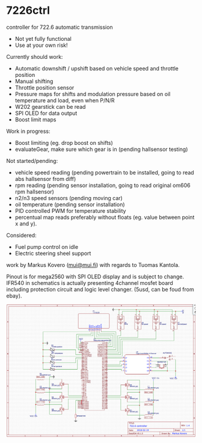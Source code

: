 # 7226ctrl
controller for 722.6 automatic transmission

- Not yet fully functional
- Use at your own risk!

Currently should work:
- Automatic downshift / upshift based on vehicle speed and throttle position
- Manual shifting
- Throttle position sensor
- Pressure maps for shifts and modulation pressure based on oil temperature and load, even when P/N/R
- W202 gearstick can be read
- SPI OLED for data output
- Boost limit maps

Work in progress:
- Boost limiting (eg. drop boost on shifts)
- evaluateGear, make sure which gear is in (pending hallsensor testing)

Not started/pending:
- vehicle speed reading (pending powertrain to be installed, going to read abs hallsensor from diff)
- rpm reading (pending sensor installation, going to read original om606 rpm hallsensor)
- n2/n3 speed sensors (pending moving car)
- oil temperature (pending sensor installation)
- PID controlled PWM for temperature stability
- percentual map reads preferably without floats (eg. value between point x and y).

Considered:
- Fuel pump control on idle
- Electric steering sheel support

work by Markus Kovero (mui@mui.fi) with regards to Tuomas Kantola.

Pinout is for mega2560 with SPI OLED display and is subject to change.
IFR540 in schematics is actually presenting 4channel mosfet board including protection circuit and logic level changer. (5usd, can be foud from ebay).

![Alt text](/schematics.png?raw=true "Title")

